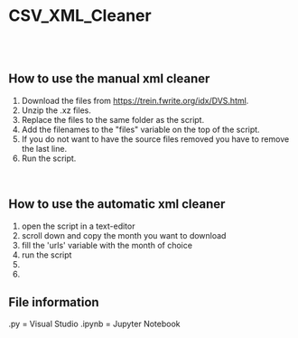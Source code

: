 # CSV_XML_Cleaner

<br><br>

## How to use the manual xml cleaner

1. Download the files from https://trein.fwrite.org/idx/DVS.html.
2. Unzip the .xz files.
3. Replace the files to the same folder as the script.
4. Add the filenames to the "files" variable on the top of the script.
5. If you do not want to have the source files removed you have to remove the last line.
6. Run the script.

<br>

## How to use the automatic xml cleaner

1. open the script in a text-editor
2. scroll down and copy the month you want to download
3. fill the 'urls' variable with the month of choice
4. run the script
5. 
6. <br>

## File information

.py 	= Visual Studio
.ipynb 	= Jupyter Notebook
